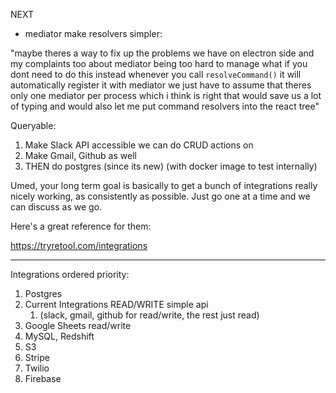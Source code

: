 NEXT

- mediator make resolvers simpler:

"maybe theres a way to fix up the problems we have on electron side and my complaints too about mediator being too hard to manage
what if
you dont need to do this
instead whenever you call `resolveCommand()`
it will automatically register it with mediator
we just have to assume that theres only one mediator per process which i think is right
that would save us a lot of typing
and would also let me put command resolvers into the react tree"

Queryable:

1. Make Slack API accessible we can do CRUD actions on
2. Make Gmail, Github as well
3. THEN do postgres (since its new) (with docker image to test internally)

Umed, your long term goal is basically to get a bunch of integrations really nicely working, as consistently as possible. Just go one at a time and we can discuss as we go.

Here's a great reference for them:

https://tryretool.com/integrations

---

Integrations ordered priority:

1. Postgres
2. Current Integrations READ/WRITE simple api
   1. (slack, gmail, github for read/write, the rest just read)
3. Google Sheets read/write
4. MySQL, Redshift
5. S3
6. Stripe
7. Twilio
8. Firebase
